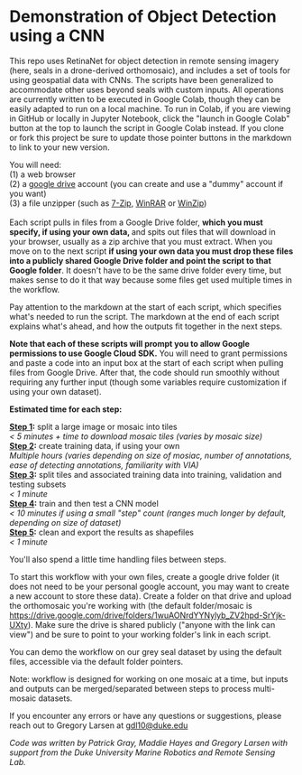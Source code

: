 # Demonstration of Object Detection using a CNN

This repo uses RetinaNet for object detection in remote sensing imagery (here, seals in a drone-derived orthomosaic), and includes a set of tools for using geospatial data with CNNs. The scripts have been generalized to accommodate other uses beyond seals with custom inputs. All operations are currently written to be executed in Google Colab, though they can be easily adapted to run on a local machine. To run in Colab, if you are viewing in GitHub or locally in Jupyter Notebook, click the "launch in Google Colab" button at the top to launch the script in Google Colab instead. If you clone or fork this project be sure to update those pointer buttons in the markdown to link to your new version.

You will need: \
(1) a web browser \
(2) a [google drive](https://www.google.com/intl/en/drive/) account (you can create and use a "dummy" account if you want) \
(3) a file unzipper (such as [7-Zip](https://www.7-zip.org/), [WinRAR](https://www.win-rar.com/) or [WinZip](https://www.winzip.com/)) \
\
Each script pulls in files from a Google Drive folder, <b> which you must specify, if using your own data, </b> and spits out files that will download in your browser, usually as a zip archive that you must extract. When you move on to the next script <b> if using your own data you must drop these files into a publicly shared Google Drive folder and point the script to that Google folder</b>. It doesn't have to be the same drive folder every time, but makes sense to do it that way because some files get used multiple times in the workflow.

Pay attention to the markdown at the start of each script, which specifies what's needed to run the script. The markdown at the end of each script explains what's ahead, and how the outputs fit together in the next steps.

<b>Note that each of these scripts will prompt you to allow Google permissions to use Google Cloud SDK.</b>  You will need to grant permissions and paste a code into an input box at the start of each script when pulling files from Google Drive. After that, the code should run smoothly without requiring any further input (though some variables require customization if using your own dataset).

<b>Estimated time for each step:</b>

<b>[Step 1](https://colab.research.google.com/github/gl7176/GreySealCNN/blob/master/1_orthomosaic_to_tiles.ipynb):</b> split a large image or mosaic into tiles \
  <i>< 5 minutes + time to download mosaic tiles (varies by mosaic size)</i> \
<b>[Step 2](https://colab.research.google.com/github/gl7176/GreySealCNN/blob/master/2_VIA_annotations.ipynb):</b> create training data, if using your own \
  <i>Multiple hours (varies depending on size of mosiac, number of annotations, ease of detecting annotations, familiarity with VIA)</i> \
<b>[Step 3](https://colab.research.google.com/github/gl7176/GreySealCNN/blob/master/3_VIA_to_RetinaNet_subsetted.ipynb):</b> split tiles and associated training data into training, validation and testing subsets \
  <i>< 1 minute</i> \
<b>[Step 4](https://colab.research.google.com/github/gl7176/GreySealCNN/blob/master/4_CNN_setup_training_testing.ipynb):</b> train and then test a CNN model \
  <i>< 10 minutes if using a small "step" count (ranges much longer by default, depending on size of dataset)</i> \
<b>[Step 5](https://colab.research.google.com/github/gl7176/GreySealCNN/blob/master/5_export_outputs.ipynb):</b> clean and export the results as shapefiles \
  <i>< 1 minute</i> 

You'll also spend a little time handling files between steps.

To start this workflow with your own files, create a google drive folder (it does not need to be your personal google account, you may want to create a new account to store these data). Create a folder on that drive and upload the orthomosaic you're working with (the default folder/mosaic is https://drive.google.com/drive/folders/1wuAONrdYYNylyb_ZV2hpd-SrYjk-UXty). Make sure the drive is shared publicly ("anyone with the link can view") and be sure to point to your working folder's link in each script.

You can demo the workflow on our grey seal dataset by using the default files, accessible via the default folder pointers.

Note: workflow is designed for working on one mosaic at a time, but inputs and outputs can be merged/separated between steps to process multi-mosaic datasets.

If you encounter any errors or have any questions or suggestions, please reach out to Gregory Larsen at gdl10@duke.edu

_Code was written by Patrick Gray, Maddie Hayes and Gregory Larsen with support from the Duke University Marine Robotics and Remote Sensing Lab._
